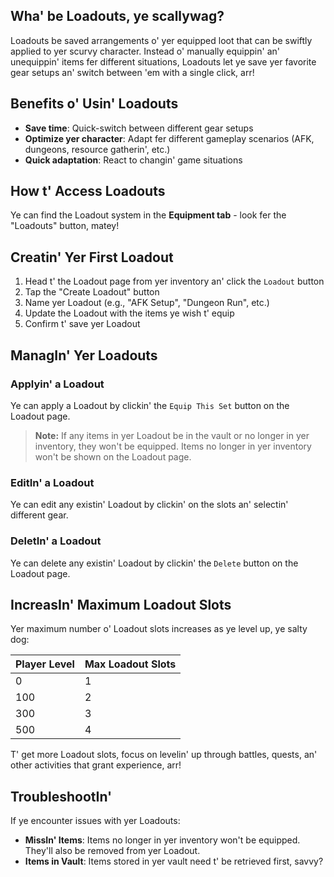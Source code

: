 ## Wha' be Loadouts, ye scallywag?

Loadouts be saved arrangements o' yer equipped loot that can be swiftly applied to yer scurvy character. Instead o' manually equippin' an' unequippin' items fer different situations, Loadouts let ye save yer favorite gear setups an' switch between 'em with a single click, arr!

## Benefits o' Usin' Loadouts

-   **Save time**: Quick-switch between different gear setups
-   **Optimize yer character**: Adapt fer different gameplay scenarios (AFK, dungeons, resource gatherin', etc.)
-   **Quick adaptation**: React to changin' game situations

## How t' Access Loadouts

Ye can find the Loadout system in the **Equipment tab** - look fer the "Loadouts" button, matey!

## Creatin' Yer First Loadout

1. Head t' the Loadout page from yer inventory an' click the `Loadout` button
2. Tap the "Create Loadout" button
3. Name yer Loadout (e.g., "AFK Setup", "Dungeon Run", etc.)
4. Update the Loadout with the items ye wish t' equip
5. Confirm t' save yer Loadout

## ManagIn' Yer Loadouts

### Applyin' a Loadout

Ye can apply a Loadout by clickin' the `Equip This Set` button on the Loadout page.

> **Note:** If any items in yer Loadout be in the vault or no longer in yer inventory, they won't be equipped. Items no longer in yer inventory won't be shown on the Loadout page.

### EditIn' a Loadout

Ye can edit any existin' Loadout by clickin' on the slots an' selectin' different gear.

### DeletIn' a Loadout

Ye can delete any existin' Loadout by clickin' the `Delete` button on the Loadout page.

## IncreasIn' Maximum Loadout Slots

Yer maximum number o' Loadout slots increases as ye level up, ye salty dog:

| Player Level | Max Loadout Slots |
| ------------ | ----------------- |
| 0            | 1                 |
| 100          | 2                 |
| 300          | 3                 |
| 500          | 4                 |

T' get more Loadout slots, focus on levelin' up through battles, quests, an' other activities that grant experience, arr!

## TroubleshootIn'

If ye encounter issues with yer Loadouts:

-   **MissIn' Items**: Items no longer in yer inventory won't be equipped. They'll also be removed from yer Loadout.
-   **Items in Vault**: Items stored in yer vault need t' be retrieved first, savvy?
